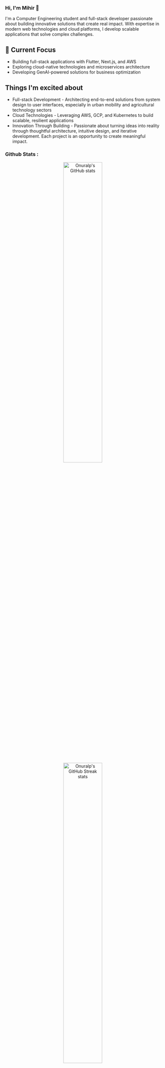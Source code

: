 ### Hi, I'm Mihir 👋

I'm a Computer Engineering student and full-stack developer passionate about building innovative solutions that create real impact. With expertise in modern web technologies and cloud platforms, I develop scalable applications that solve complex challenges.

## 🔭 Current Focus

-   Building full-stack applications with Flutter, Next.js, and AWS
-   Exploring cloud-native technologies and microservices architecture
-   Developing GenAI-powered solutions for business optimization


## Things I'm excited about

-   Full-stack Development - Architecting end-to-end solutions from system design to user interfaces, especially in urban mobility and agricultural technology sectors
-   Cloud Technologies - Leveraging AWS, GCP, and Kubernetes to build scalable, resilient applications
-   Innovation Through Building - Passionate about turning ideas into reality through thoughtful architecture, intuitive design, and iterative development. Each project is an opportunity to create meaningful impact.

### Github Stats :

<p align="center">
	<img width="50%" src="https://github-readme-stats-five-topaz-76.vercel.app/api?username=dynamicmortal&show_icons=true" alt="Onuralp's GitHub stats"></img>
	<img width="50%" src="https://ghstats.onuralpsezer.com/?user=dynamicmortal&hide_border=false" alt="Onuralp's GitHub Streak stats"></img>
</p>

## Skills and Experience 💪

-   Languages: JavaScript, Flutter, C++, C, Python, Java
-   Frontend: Next.js, React.js, Flutter, Tailwind CSS
-   Backend - Node.js, Express, MongoDB, Firebase, REST APIs, PostgreSQL
-   Cloud: AWS, GCP

## 🏆 Key Projects

-   [MAMS](https://github.com/DYNAMICMORTAL/mams) - Urban mobility solution with real-time transit tracking and smart route planning
-   [ChaloKisaan](https://github.com/DYNAMICMORTAL/ChaloKisaan) - Platform revolutionizing agriculture through agri-tourism and sustainable practices

Currently pursuing Computer Engineering at AP Shah Institute of Technology, I combine academic excellence with practical development experience. Always eager to learn and tackle new challenges in technology.

[📫 Connect with me](https://linktr.ee/Aminmihir) • [LinkedIn](https://linkedin.com/in/mihiramin13) • [Email](mailto:mihiramin2004@gmail.com)